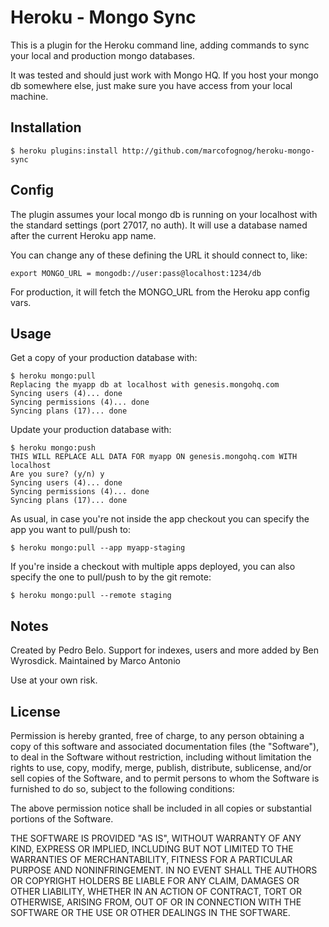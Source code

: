 # Heroku - Mongo Sync

This is a plugin for the Heroku command line, adding commands to sync your
local and production mongo databases.

It was tested and should just work with Mongo HQ. If you host your mongo db
somewhere else, just make sure you have access from your local machine.

## Installation

    $ heroku plugins:install http://github.com/marcofognog/heroku-mongo-sync

## Config

The plugin assumes your local mongo db is running on your localhost with the
standard settings (port 27017, no auth). It will use a database named after
the current Heroku app name.

You can change any of these defining the URL it should connect to, like:

    export MONGO_URL = mongodb://user:pass@localhost:1234/db

For production, it will fetch the MONGO_URL from the Heroku app config vars.

## Usage

Get a copy of your production database with:

    $ heroku mongo:pull
    Replacing the myapp db at localhost with genesis.mongohq.com
    Syncing users (4)... done
    Syncing permissions (4)... done
    Syncing plans (17)... done

Update your production database with:

    $ heroku mongo:push
    THIS WILL REPLACE ALL DATA FOR myapp ON genesis.mongohq.com WITH localhost
    Are you sure? (y/n) y
    Syncing users (4)... done
    Syncing permissions (4)... done
    Syncing plans (17)... done

As usual, in case you're not inside the app checkout you can specify the app
you want to pull/push to:

    $ heroku mongo:pull --app myapp-staging

If you're inside a checkout with multiple apps deployed, you can also specify
the one to pull/push to by the git remote:

    $ heroku mongo:pull --remote staging


## Notes

Created by Pedro Belo. 
Support for indexes, users and more added by Ben Wyrosdick.
Maintained by Marco Antonio

Use at your own risk.

## License

Permission is hereby granted, free of charge, to any person obtaining a copy of this software and associated documentation files (the "Software"), to deal in the Software without restriction, including without limitation the rights to use, copy, modify, merge, publish, distribute, sublicense, and/or sell copies of the Software, and to permit persons to whom the Software is furnished to do so, subject to the following conditions:

The above permission notice shall be included in all copies or substantial portions of the Software.

THE SOFTWARE IS PROVIDED "AS IS", WITHOUT WARRANTY OF ANY KIND, EXPRESS OR IMPLIED, INCLUDING BUT NOT LIMITED TO THE WARRANTIES OF MERCHANTABILITY, FITNESS FOR A PARTICULAR PURPOSE AND NONINFRINGEMENT. IN NO EVENT SHALL THE AUTHORS OR COPYRIGHT HOLDERS BE LIABLE FOR ANY CLAIM, DAMAGES OR OTHER LIABILITY, WHETHER IN AN ACTION OF CONTRACT, TORT OR OTHERWISE, ARISING FROM, OUT OF OR IN CONNECTION WITH THE SOFTWARE OR THE USE OR OTHER DEALINGS IN THE SOFTWARE.
